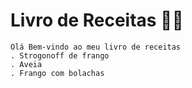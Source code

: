 # Livro de Receitas 👨‍🍳

    Olá Bem-vindo ao meu livro de receitas
    . Strogonoff de frango
    . Aveia
    . Frango com bolachas

